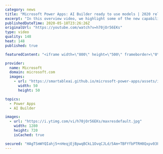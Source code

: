 ```yaml
---
category: news
title: "Microsoft Power Apps: AI Builder ready to use models | 2020 release wave 1 overview"
excerpt: "In this overview video, we highlight some of the new capabilities included in the latest update to Microsoft Power Apps, AI Builder ready to use models.     Here are the capabilities covered:   • Entity extraction helps you by identifying and extracting people, dates, places, locations, etc. from text"
publishedDateTime: 2020-05-18T23:26:26Z
originalUrl: "https://youtube.com/watch?v=h70jOr56EKs"
type: video
quality: 148
heat: 148
published: true

featuredContent: "<iframe width=\"800\" height=\"500\" frameborder=\"0\" src=\"https://www.youtube.com/embed/h70jOr56EKs\" allow=\"accelerometer; autoplay; encrypted-media; gyroscope; picture-in-picture\" allowfullscreen></iframe>"

provider:
  name: Microsoft
  domain: microsoft.com
  images:
    - url: "https://smartableai.github.io/microsoft-power-apps/assets/images/organizations/microsoft.com-50x50.jpg"
      width: 50
      height: 50

topics:
  - Power Apps
  - AI Builder

images:
  - url: "https://i.ytimg.com/vi/h70jOr56EKs/maxresdefault.jpg"
    width: 1280
    height: 720
    isCached: true

secured: "HAgTSmWYQIahj5+nHeqjEjBpwqBCkL1OvqCJLd/5Am+TBFYfbPTRH0Qxpv03PDi4pB64WgxhbcKWItXCZFpi/2tlnB71rrbUf161oHBgUMdBB95JpLnHZ6mFjHCYcZnk9w+01EWg/v07bWxU2q13RVsKsvBtoYDAeL2HnTv7lzsFgG175lcMFXaoRWCsIHascjX24/Bar5nXl4X6MkbFC2kTCxee9zvhjDXcSP+VFqX8Yb3AquHjVXkDZuuwabqVe0gYLbMJA9rX8DzH6e3VPMbLl8732ylLFY0wxy9VycdQfjZoGOZl9aUg6/HZgVA6brQRUo+Styr1XdMLKXnsLwkWMSZFFl+Z3qVmB54gLdYto6FAQveX3u4rbG3UVFkSVAdG7W9WPWMUIUEaKMQay8e1PEmTuMUu3W/aAc3dcG0cH37AlwxxO2Y1X+YAXbdL;xsS4XYHzHErVrDp82oUYpA=="
---
```


